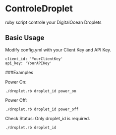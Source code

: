 ControleDroplet
===============

ruby script controle your DigitalOcean Droplets

## Basic Usage

Modify config.yml with your Client Key and API Key.

    client_id: 'YourClientKey'
    api_key: 'YourAPIKey'


###Examples

Power On:

    ./droplet.rb droplet_id power_on

Power Off:

    ./droplet.rb droplet_id power_off

Check Status: Only droplet_id is required.

    ./droplet.rb droplet_id
